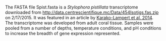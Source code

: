 The FASTA file Spist.fasta is a *Stylophora pistillata* transcriptome downloaded from http://data.centrescientifique.mc/Data/454Isotigs.fas.zip on 2/17/2015. It was featured in an article by [Karako-Lampert et al. 2014](http://journals.plos.org/plosone/article?id=10.1371/journal.pone.0088615). The transcriptome was developed from adult coral tissue. Samples were pooled from a number of depths, temperature conditions, and pH conditions to increase the breadth of gene expression represented.

